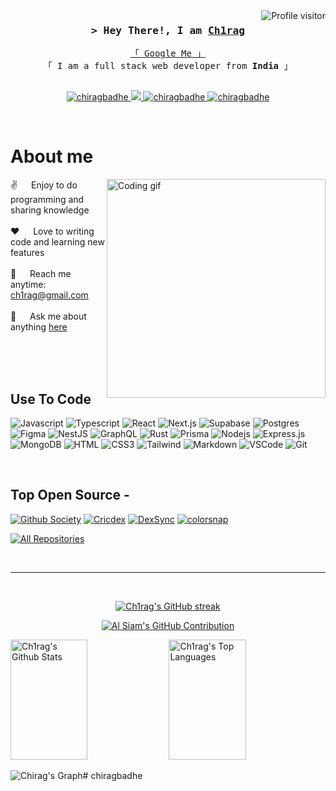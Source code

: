 

<a href="https://komarev.com/ghpvc/?username=chiragbadhe">
  <img align="right" src="https://img.shields.io/twitter/follow/chiragbadhe?
" alt="Profile visitor" />
</a>

<!-- Intro  -->
<h3 align="center">
        <samp>&gt; Hey There!, I am
                <b><a target="_blank" href="https://chiragbadhe.com">Ch1rag</a></b>
        </samp>
</h3>

<p align="center"> 
  <samp>
    <a href="https://www.google.com/search?q=chirag+badhe">「 Google Me 」</a>
    <br>
    「 I am a full stack web  developer from <b>India</b> 」
    <br>
    <br>
  </samp>
</p>

<p align="center">

 <a href="https://www.linkedin.com/in/chirag-badhe-851530186/?originalSubdomain=in" target="_blank">
  <img src="https://img.shields.io/badge/LinkedIn-0077B5?style=for-the-badge&logoColor=white" alt="chiragbadhe"/>
 </a>
 <a href="https://twitter.com/0xchirag" target="_blank">
  <img src="https://img.shields.io/badge/Twitter-1DA1F2?style=for-the-badge&logo=twitter&logoColor=black" />
 </a>
  <a href="https://medium.com/@0xchirag" target="blank">
  <img src="https://img.shields.io/badge/Medium-DC143C?style=for-the-badge&logoColor=white" alt="chiragbadhe" />
 </a>
 <a href="https://devfolio.co/@ch1rag" target="_blank">
  <img src="https://img.shields.io/badge/Devfolio-1DA1F2?style=for-the-badge&logoColor=white" alt="chiragbadhe"  />
  </a> 
</p>
<br />

<!-- About Section -->
 # About me
 
<p>
 <img align="right" width="350" src="/assets/programmer.gif" alt="Coding gif" />
  
 ✌️ &emsp; Enjoy to do programming and sharing knowledge <br/><br/>
 ❤️ &emsp; Love to writing code and learning new features<br/><br/>
 📧 &emsp; Reach me anytime: ch1rag@gmail.com<br/><br/>
 💬 &emsp; Ask me about anything [here](https://github.com/chiragbadhe/chiragbadhe/issues)
</p>

<br/>
<br/>
<br/>

## Use To Code

![Javascript](https://img.shields.io/badge/Javascript-F0DB4F?style=for-the-badge&labelColor=black&logo=javascript&logoColor=F0DB4F)
![Typescript](https://img.shields.io/badge/Typescript-007acc?style=for-the-badge&labelColor=black&logo=typescript&logoColor=007acc)
![React](https://img.shields.io/badge/-React-61DBFB?style=for-the-badge&labelColor=black&logo=react&logoColor=61DBFB)
![Next.js](https://img.shields.io/badge/next.js-000000?style=for-the-badge&logo=nextdotjs&logoColor=white)
![Supabase](https://img.shields.io/badge/Supabase-3ECF8E?style=for-the-badge&logo=supabase&logoColor=white)
	![Postgres](https://img.shields.io/badge/postgres-%23316192.svg?style=for-the-badge&logo=postgresql&logoColor=white)
	![Figma](https://img.shields.io/badge/figma-%23F24E1E.svg?style=for-the-badge&logo=figma&logoColor=white)
![NestJS](https://img.shields.io/badge/nestjs-%23E0234E.svg?style=for-the-badge&logo=nestjs&logoColor=white)
![GraphQL](https://img.shields.io/badge/-GraphQL-E10098?style=for-the-badge&logo=graphql&logoColor=white)
![Rust](https://img.shields.io/badge/rust-%23000000.svg?style=for-the-badge&logo=rust&logoColor=white)
![Prisma](https://img.shields.io/badge/Prisma-3982CE?style=for-the-badge&logo=Prisma&logoColor=white)
![Nodejs](https://img.shields.io/badge/Nodejs-3C873A?style=for-the-badge&labelColor=black&logo=node.js&logoColor=3C873A)
![Express.js](https://img.shields.io/badge/Express.js-000000?style=for-the-badge&logo=express&logoColor=white)
![MongoDB](https://img.shields.io/badge/MongoDB-4EA94B?style=for-the-badge&logo=mongodb&logoColor=white)
![HTML](https://img.shields.io/badge/HTML5-E34F26?style=for-the-badge&logo=html5&logoColor=white)
![CSS3](https://img.shields.io/badge/CSS3-1572B6?style=for-the-badge&logo=css3&logoColor=white)
![Tailwind](https://img.shields.io/badge/Tailwind_CSS-092749?style=for-the-badge&logo=tailwindcss&logoColor=06B6D4&labelColor=000000)
![Markdown](https://img.shields.io/badge/Markdown-000000?style=for-the-badge&logo=markdown&logoColor=white)
![VSCode](https://img.shields.io/badge/Visual_Studio-0078d7?style=for-the-badge&logo=visual%20studio&logoColor=white)
![Git](https://img.shields.io/badge/Git-F05032?style=for-the-badge&logo=git&logoColor=white)

<br/>

## Top Open Source -
[![Github Society](https://github-readme-stats.vercel.app/api/pin/?username=chiragbadhe&repo=github-society&border_color=7F3FBF&bg_color=0D1117&title_color=C9D1D9&text_color=8B949E&icon_color=7F3FBF)](https://github.com/chiragbadhe/github-society)
[![Cricdex](https://github-readme-stats.vercel.app/api/pin/?username=chiragbadhe&repo=cricdex&border_color=7F3FBF&bg_color=0D1117&title_color=C9D1D9&text_color=8B949E&icon_color=7F3FBF)](https://github.com/chiragbadhe/cricdex)
[![DexSync](https://github-readme-stats.vercel.app/api/pin/?username=chiragbadhe&repo=DexSync&border_color=7F3FBF&bg_color=0D1117&title_color=C9D1D9&text_color=8B949E&icon_color=7F3FBF)](https://github.com/chiragbadhe/DexSync)
[![colorsnap](https://github-readme-stats.vercel.app/api/pin/?username=chiragbadhe&repo=colorsnap&border_color=7F3FBF&bg_color=0D1117&title_color=C9D1D9&text_color=8B949E&icon_color=7F3FBF)](https://github.com/chiragbadhe/colorsnap)

<p align="left">
  <a href="https://github.com/chiragbadhe?tab=repositories" target="_blank"><img alt="All Repositories" title="All Repositories" src="https://img.shields.io/badge/-All%20Repos-2962FF?style=for-the-badge&logo=koding&logoColor=white"/></a>
</p>

<br/>
<hr/>
<br/>

<p align="center">
  <a href="https://github.com/chiragbadhe">
    <img src="https://github-readme-streak-stats.herokuapp.com/?user=chiragbadhe&theme=radical&border=7F3FBF&background=0D1117" alt="Ch1rag's GitHub streak"/>
  </a>
</p>

<p align="center">
  <a href="https://github.com/chiragbadhe">
    <img src="https://github-profile-summary-cards.vercel.app/api/cards/profile-details?username=chiragbadhe&theme=radical" alt="Al Siam's GitHub Contribution"/>
  </a>
</p>

<a> 
    <a href="https://github.com/chiragbadhe"><img alt="Ch1rag's Github Stats" src="https://denvercoder1-github-readme-stats.vercel.app/api?username=chiragbadhe&show_icons=true&count_private=true&theme=react&border_color=7F3FBF&bg_color=0D1117&title_color=F85D7F&icon_color=F8D866" height="192px" width="49.5%"/></a>
  <a href="https://github.com/chiragbadhe"><img alt="Ch1rag's Top Languages" src="https://denvercoder1-github-readme-stats.vercel.app/api/top-langs/?username=chiragbadhe&langs_count=8&layout=compact&theme=react&border_color=7F3FBF&bg_color=0D1117&title_color=F85D7F&icon_color=F8D866" height="192px" width="49.5%"/></a>
  <br/>
</a>


![Chirag's Graph](https://github-readme-activity-graph.vercel.app/graph?username=chiragbadhe&custom_title=Ch1rag%20GitHub%20Activity%20Graph&bg_color=0D1117&color=7F3FBF&line=7F3FBF&point=7F3FBF&area_color=FFFFFF&title_color=FFFFFF&area=true)# chiragbadhe
